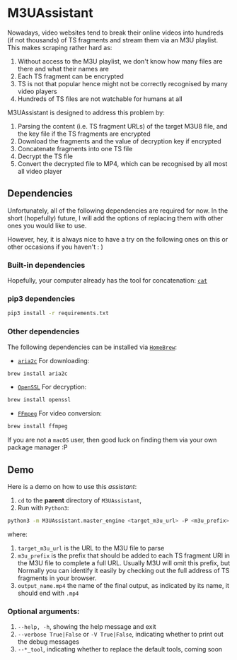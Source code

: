# M3UAssistant

Nowadays, video websites tend to break their online videos into hundreds (if not thousands) of TS fragments and stream them via an M3U playlist.
This makes scraping rather hard as:

1. Without access to the M3U playlist, we don't know how many files are there and what their names are
2. Each TS fragment can be encrypted
3. TS is not that popular hence might not be correctly recognised by many video players
4. Hundreds of TS files are not watchable for humans at all

M3UAssistant is designed to address this problem by:

1. Parsing the content (i.e. TS fragment URLs) of the target M3U8 file, and the key file if the TS fragments are encrypted
2. Download the fragments and the value of decryption key if encrypted
3. Concatenate fragments into one TS file
4. Decrypt the TS file
5. Convert the decrypted file to MP4, which can be recognised by all most all video player


## Dependencies
Unfortunately, all of the following dependencies are required for now.
In the short (hopefully) future, I will add the options of replacing them with other ones you would like to use.

However, hey, it is always nice to have a try on the following ones on this or other occasions if you haven't : )

### Built-in dependencies

Hopefully, your computer already has the tool for concatenation: [`cat`](http://www.linfo.org/cat.html)

### pip3 dependencies

```bash
pip3 install -r requirements.txt
```

### Other dependencies

The following dependencies can be installed via [`HomeBrew`](https://brew.sh/):

* [`aria2c`](https://aria2.github.io/) For downloading:
```bash
brew install aria2c
```

* [`OpenSSL`](https://www.openssl.org/) For decryption:

```bash
brew install openssl
```

* [`FFmpeg`](https://www.ffmpeg.org/) For video conversion:
```bash
brew install ffmpeg
```

If you are not a `macOS` user, then good luck on finding them via your own package manager :P


## Demo

Here is a demo on how to use this *assistant*:

1. `cd` to the **parent** directory of `M3UAssistant`,
2. Run with `Python3`:
```bash
python3 -m M3UAssistant.master_engine <target_m3u_url> -P <m3u_prefix> -O <output_name.mp4>
```
where:

1. `target_m3u_url` is the URL to the M3U file to parse
2. `m3u_prefix` is the prefix that should be added to each TS fragment URI in the M3U file to complete a full URL.
Usually M3U will omit this prefix, but Normally you can identify it easily by checking out the full address of TS fragments in your browser.
3. `output_name.mp4` the name of the final output, as indicated by its name, it should end with `.mp4`

### Optional arguments:

1. `--help, -h`, showing the help message and exit
2. `--verbose True|False` or `-V True|False`, indicating whether to print out the debug messages
3. `--*_tool`,  indicating whether to replace the default tools, coming soon
